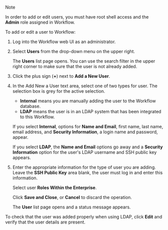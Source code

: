<div class="admonition-note"><p class="admonition-note-title">Note</p><div class="admonition-note-text">

In order to add or edit users, you must have root shell access and the
**Admin** role assigned in Workflow.

</div></div>

To add or edit a user to Workflow:

1.  Log into the Workflow web UI as an administrator.

2.  Select **Users** from the drop-down menu on the upper right.

    The **Users** list page opens. You can use the search filter in the
    upper right corner to make sure that the user is not already added.

3.  Click the plus sign (**+**) next to **Add a New User**.

4.  In the Add New a User text area, select one of two types for user.
    The selection box is grey for the active selection.

    - **Internal** means you are manually adding the user to the
        Workflow database.
    - **LDAP** means the user is in an LDAP system that has been
        integrated to this Workflow.

    If you select **Internal**, options for **Name and Email**, first
    name, last name, email address, and **Security Information**, a
    login name and password, appear.

    If you select **LDAP**, the **Name and Email** options go away and a
    **Security Information** option for the user's LDAP username and SSH
    public key appears.

5.  Enter the appropriate information for the type of user you are
    adding. Leave the **SSH Public Key** area blank, the user must log
    in and enter this information.

    Select user **Roles Within the Enterprise**.

    Click **Save and Close**, or **Cancel** to discard the operation.

    The **User** list page opens and a status message appears.

To check that the user was added properly when using LDAP, click
**Edit** and verify that the user details are present.